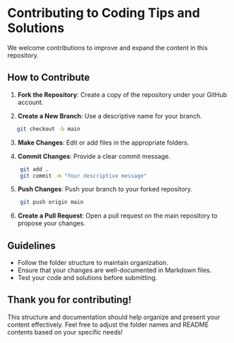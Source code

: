 # Contributing to Coding Tips and Solutions

We welcome contributions to improve and expand the content in this repository.

## How to Contribute

1. **Fork the Repository**: Create a copy of the repository under your GitHub account.

2. **Create a New Branch**: Use a descriptive name for your branch.
```bash
   git checkout -b main
```

3. **Make Changes**: Edit or add files in the appropriate folders.

4. **Commit Changes**: Provide a clear commit message.
```bash
    git add .
    git commit -m "Your descriptive message"
```

5. **Push Changes**: Push your branch to your forked repository.
```bash
    git push origin main
```

6. **Create a Pull Request**: Open a pull request on the main repository to propose your changes.

## Guidelines
- Follow the folder structure to maintain organization.
- Ensure that your changes are well-documented in Markdown files.
- Test your code and solutions before submitting.


## Thank you for contributing!

This structure and documentation should help organize and present your content effectively. Feel free to adjust the folder names and README contents based on your specific needs!
